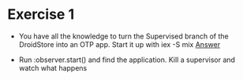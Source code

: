 # Exercise 1
* You have all the knowledge to turn the Supervised branch of the DroidStore
  into an OTP app. Start it up with iex -S mix
  [Answer](https://github.com/MonkeyIsNull/DroidStore/tree/app)

* Run :observer.start() and find the application. Kill a supervisor and 
  watch what happens
